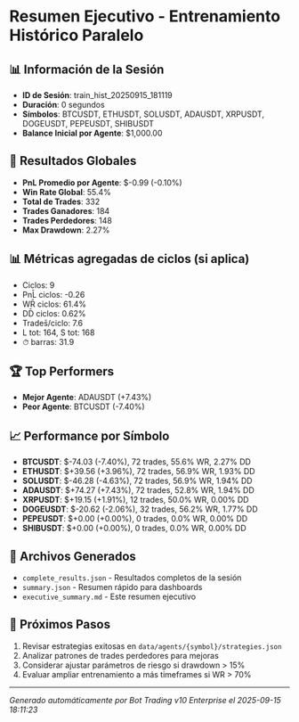 # Resumen Ejecutivo - Entrenamiento Histórico Paralelo

## 📊 Información de la Sesión
- **ID de Sesión**: train_hist_20250915_181119
- **Duración**: 0 segundos
- **Símbolos**: BTCUSDT, ETHUSDT, SOLUSDT, ADAUSDT, XRPUSDT, DOGEUSDT, PEPEUSDT, SHIBUSDT
- **Balance Inicial por Agente**: $1,000.00

## 🎯 Resultados Globales
- **PnL Promedio por Agente**: $-0.99 (-0.10%)
- **Win Rate Global**: 55.4%
- **Total de Trades**: 332
- **Trades Ganadores**: 184
- **Trades Perdedores**: 148
- **Max Drawdown**: 2.27%

## 📊 Métricas agregadas de ciclos (si aplica)
- Ciclos: 9
- PnL̄ ciclos: -0.26
- WR̄ ciclos: 61.4%
- DD̄ ciclos: 0.62%
- Trades̄/ciclo: 7.6
- L tot: 164, S tot: 168
- ⏱̄ barras: 31.9


## 🏆 Top Performers
- **Mejor Agente**: ADAUSDT (+7.43%)
- **Peor Agente**: BTCUSDT (-7.40%)

## 📈 Performance por Símbolo
- **BTCUSDT**: $-74.03 (-7.40%), 72 trades, 55.6% WR, 2.27% DD
- **ETHUSDT**: $+39.56 (+3.96%), 72 trades, 56.9% WR, 1.93% DD
- **SOLUSDT**: $-46.28 (-4.63%), 72 trades, 56.9% WR, 1.94% DD
- **ADAUSDT**: $+74.27 (+7.43%), 72 trades, 52.8% WR, 1.94% DD
- **XRPUSDT**: $+19.15 (+1.91%), 12 trades, 50.0% WR, 0.00% DD
- **DOGEUSDT**: $-20.62 (-2.06%), 32 trades, 56.2% WR, 1.77% DD
- **PEPEUSDT**: $+0.00 (+0.00%), 0 trades, 0.0% WR, 0.00% DD
- **SHIBUSDT**: $+0.00 (+0.00%), 0 trades, 0.0% WR, 0.00% DD

## 📁 Archivos Generados
- `complete_results.json` - Resultados completos de la sesión
- `summary.json` - Resumen rápido para dashboards
- `executive_summary.md` - Este resumen ejecutivo

## 🎯 Próximos Pasos
1. Revisar estrategias exitosas en `data/agents/{symbol}/strategies.json`
2. Analizar patrones de trades perdedores para mejoras
3. Considerar ajustar parámetros de riesgo si drawdown > 15%
4. Evaluar ampliar entrenamiento a más timeframes si WR > 70%

---
*Generado automáticamente por Bot Trading v10 Enterprise el 2025-09-15 18:11:23*
